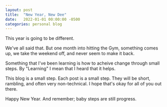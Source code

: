 ```yaml
---
layout: post
title:  "New Year, New Dee"
date:   2022-01-01 00:00:00 -0500
categories: personal blog
---
```

This year is going to be different.

We've all said that. But one month into hitting the Gym, something comes up, we take the weekend off, and never seem to make it back.

Something that I've been learning is how to acheive change through small steps. By "Learning" I mean that I heard that it helps.

This blog is a small step. Each post is a small step. They will be short, rambling, and often very non-technical. I hope that's okay for all of you out there.

Happy New Year. And remember; baby steps are still progress.